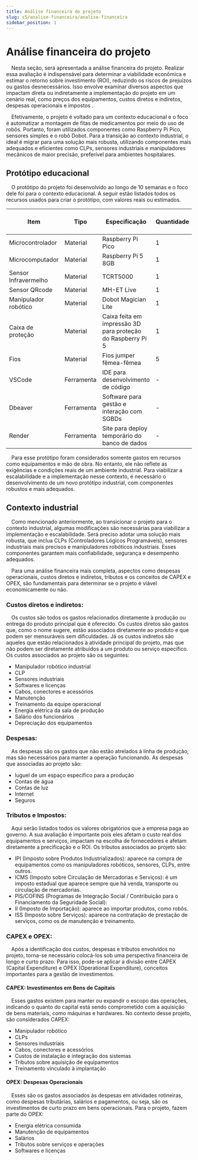 ```yaml
---
title: Análise financeira do projeto
slug: s5/analise-financeira/analise-financeira
sidebar_position: 1
---
```


# Análise financeira do projeto

&emsp;Nesta seção, será apresentada a análise financeira do projeto. Realizar essa avaliação é indispensável para determinar a viabilidade econômica e estimar o retorno sobre investimento (ROI), reduzindo os riscos de prejuízos ou gastos desnecessários. Isso envolve examinar diversos aspectos que impactam direta ou indiretamente a implementação do projeto em um cenário real, como preços dos equipamentos, custos diretos e indiretos, despesas operacionais e impostos .

&emsp;Efetivamente, o projeto é voltado para um contexto educacional e o foco é automatizar a montagem de fitas de medicamentos por meio do uso de robôs. Portanto, foram utilizados componentes como Raspberry Pi Pico, sensores simples  e o robô Dobot. Para a transição ao contexto industrial, o ideal é migrar para uma solução mais robusta, utilizando componentes mais adequados e eficientes como CLPs, sensores industriais e manipuladores mecânicos de maior precisão, preferível para ambientes hospitalares.

## Protótipo educacional

&emsp;O protótipo do projeto foi desenvolvido ao longo de 10 semanas e o foco dele foi para o contexto educacional. A seguir estão listados todos os recursos usados para criar o protótipo, com valores reais ou estimados.

Item | Tipo | Especificação | Quantidade | Custo Unitário (R$) | Custo Total (R$)
--- | --- | --- | --- | --- | ---
Microcontrolador | Material | Raspberry Pi Pico | 1 | 40,00 | 40,00
Microcomputador | Material | Raspberry Pi 5 8GB | 1 | 800,00 | 800,00
Sensor Infravermelho | Material | TCRT5000 | 1 | 2,00 | 2,00
Sensor QRcode | Material | MH-ET Live | 1 | 260,00 | 260,00
Manipulador robótico | Material | Dobot Magician Lite | 1 | 6.030,00 | 6.030,00
Caixa de proteção | Material | Caixa feita em impressão 3D para proteção do Raspberry Pi 5 | 1 | 50,00 | 50,00
Fios | Material | Fios jumper fêmea-fêmea | 5 | 1,00 | 5,00
VSCode | Ferramenta | IDE para desenvolvimento de código | - | - | 0,00
Dbeaver | Ferramenta | Software para gestão e interação com SGBDs | - | - | 0,00
Render | Ferramenta | Site para deploy temporário do banco de dados | - | - | 0,00

&emsp;Para esse protótipo foram considerados somente gastos em recursos como equipamentos e mão de obra. No entanto, ele não reflete as exigências e condições reais de um ambiente industrial. Para viabilizar a escalabilidade e a implementação nesse contexto, é necessário o desenvolvimento de um novo protótipo industrial, com componentes robustos e mais adequados.

## Contexto industrial

&emsp;Como mencionado anteriormente, ao transicionar o projeto para o contexto industrial, algumas modificações são necessárias para viabilizar a implementação e escalabilidade. Será preciso adotar uma solução mais robusta, que inclua CLPs (Controladores Lógicos Programáveis), sensores industriais mais precisos e manipuladores robóticos industriais. Esses componentes garantem mais confiabilidade, segurança e desempenho adequados. 

&emsp;Para uma análise financeira mais completa, aspectos como despesas operacionais, custos diretos e indiretos, tributos e os conceitos de CAPEX e OPEX, são fundamentais para determinar se o projeto é viável economicamente ou não.

### Custos diretos e indiretos:

&emsp;Os custos são todos os gastos relacionados diretamente à produção ou entrega do produto principal que é oferecido. Os custos diretos são gastos que, como o nome sugere, estão associados diretamente ao produto e que podem ser mensuráveis sem dificuldades. Já os custos indiretos são aqueles que estão relacionados à atividade principal do projeto, mas que não podem ser diretamente atribuídos a um produto ou serviço específico. Os custos associados ao projeto são os seguintes:

- Manipulador robótico industrial
- CLP
- Sensores industriais
- Softwares e licenças
- Cabos, conectores e acessórios
- Manutenção
- Treinamento da equipe operacional 
- Energia elétrica da sala de produção
- Salário dos funcionários
- Depreciação dos equipamentos

### Despesas:

&emsp;As despesas são os gastos que não estão atrelados à linha de produção, mas são necessários para manter a operação funcionando. As despesas que associadas ao projeto são:

- luguel de um espaço específico para a produção
- Contas de água
- Contas de luz
- Internet
- Seguros

### Tributos e Impostos:

&emsp;Aqui serão listados todos os valores obrigatórios que a empresa paga ao governo. A sua avaliação é importante pois eles afetam o custo real dos equipamentos e serviços, impactam na escolha de fornecedores e afetam diretamente a precificação e o ROI. Os tributos associados ao projeto são:

- IPI (Imposto sobre Produtos Industrializados): aparece na compra de equipamentos como os manipuladores robóticos, sensores, CLPs, entre outros. 
- ICMS (Imposto sobre Circulação de Mercadorias e Serviços): é um imposto estadual que aparece sempre que há venda, transporte ou circulação de mercadorias. 
- PIS/COFINS (Programas de Integração Social / Contribuição para o Financiamento da Seguridade Social):
- II (Imposto de Importação): aparece ao importar produtos, como robôs. 
- ISS (Imposto sobre Serviços): aparece na contratação de prestação de serviços, como os de manutenção e treinamento. 

### CAPEX e OPEX:

&emsp;Após a identificação dos custos, despesas e tributos envolvidos no projeto, torna-se necessário colocá-los sob uma perspectiva financeira de longo e curto prazo. Para isso, pode-se aplicar a divisão entre CAPEX (Capital Expenditure) e OPEX (Operational Expenditure), conceitos importantes para a gestão de investimentos.

#### CAPEX: Investimentos em Bens de Capitais
	
&emsp;Esses gastos existem para manter ou expandir o escopo das operações, indicando o quanto do capital está sendo comprometido com a aquisição de bens materiais, como máquinas e hardwares. No contexto desse projeto, são considerados CAPEX:

- Manipulador robótico
- CLPs
- Sensores industriais
- Cabos, conectores e acessórios
- Custos de instalação e integração dos sistemas
- Tributos sobre aquisição de equipamentos
- Treinamento vinculado à implantação


#### OPEX:  Despesas Operacionais 

&emsp;Esses são os gastos associados às despesas em atividades rotineiras, como despesas tributárias, salários e pagamentos, ou seja, são os investimentos de curto prazo em bens operacionais. Para o projeto, fazem parte do OPEX:

- Energia elétrica consumida 
- Manutenção de equipamentos
- Salários
- Tributos sobre serviços e operações
- Softwares e licenças
























